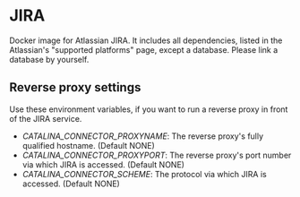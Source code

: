 # JIRA
Docker image for Atlassian JIRA. It includes all dependencies, listed in the Atlassian's "supported platforms" page, except a database. Please link a database by yourself.

## Reverse proxy settings
Use these environment variables, if you want to run a reverse proxy in front of the JIRA service.

 * *CATALINA_CONNECTOR_PROXYNAME*: The reverse proxy's fully qualified hostname. (Default NONE)
 * *CATALINA_CONNECTOR_PROXYPORT*: The reverse proxy's port number via which JIRA is accessed. (Default NONE)
 * *CATALINA_CONNECTOR_SCHEME*: The protocol via which JIRA is accessed. (Default NONE)

